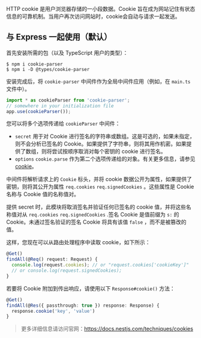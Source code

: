 HTTP cookie 是用户浏览器存储的一小段数据。Cookie 旨在成为网站记住有状态信息的可靠机制。当用户再次访问网站时，cookie会自动与请求一起发送。



## 与 Express 一起使用（默认）

首先安装所需的包（以及 TypeScript 用户的类型）：

```shell
$ npm i cookie-parser
$ npm i -D @types/cookie-parser
```

安装完成后，将 `cookie-parser` 中间件作为全局中间件应用（例如，在 `main.ts` 文件中）。

```typescript
import * as cookieParser from 'cookie-parser';
// somewhere in your initialization file
app.use(cookieParser());
```

您可以将多个选项传递给 `cookieParser` 中间件：

- `secret` 用于对 Cookie 进行签名的字符串或数组。这是可选的，如果未指定，则不会分析已签名的 Cookie。如果提供了字符串，则将其用作机密。如果提供了数组，则将尝试按顺序取消对每个密钥的 cookie 进行签名。
- `options` `cookie.parse` 作为第二个选项传递给的对象。有关更多信息，请参见 [cookie](https://www.npmjs.org/package/cookie)。

中间件将解析请求上的 `Cookie` 标头，并将 cookie 数据公开为属性，如果提供了密钥，则将其公开为属性 `req.cookies` `req.signedCookies` 。这些属性是 Cookie 名称与 Cookie 值的名称值对。

提供 secret 时，此模块将取消签名并验证任何已签名的 cookie 值，并将这些名称值对从 `req.cookies` `req.signedCookies` .签名 Cookie 是值前缀为 `s:` 的 Cookie。未通过签名验证的签名 Cookie 将具有该值 `false` ，而不是被篡改的值。

这样，您现在可以从路由处理程序中读取 cookie，如下所示：

```typescript
@Get()
findAll(@Req() request: Request) {
  console.log(request.cookies); // or "request.cookies['cookieKey']"
  // or console.log(request.signedCookies);
}
```

若要将 Cookie 附加到传出响应，请使用以下 `Response#cookie()` 方法：

```typescript
@Get()
findAll(@Res({ passthrough: true }) response: Response) {
  response.cookie('key', 'value')
}
```



> 更多详细信息请访问官网：https://docs.nestjs.com/techniques/cookies